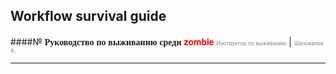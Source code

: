 ## Workflow survival guide
####№ <span style="font-family:Helvetica Neue; font-weight:bold">Руководство по выживанию среди <span style="color:red">zombie</span></span>
<span style="font-size:0.6em; color:gray">Инструктор по выживанию</span> |
<span style="font-size:0.6em; color:gray">Шаповалов А.</span>

---

